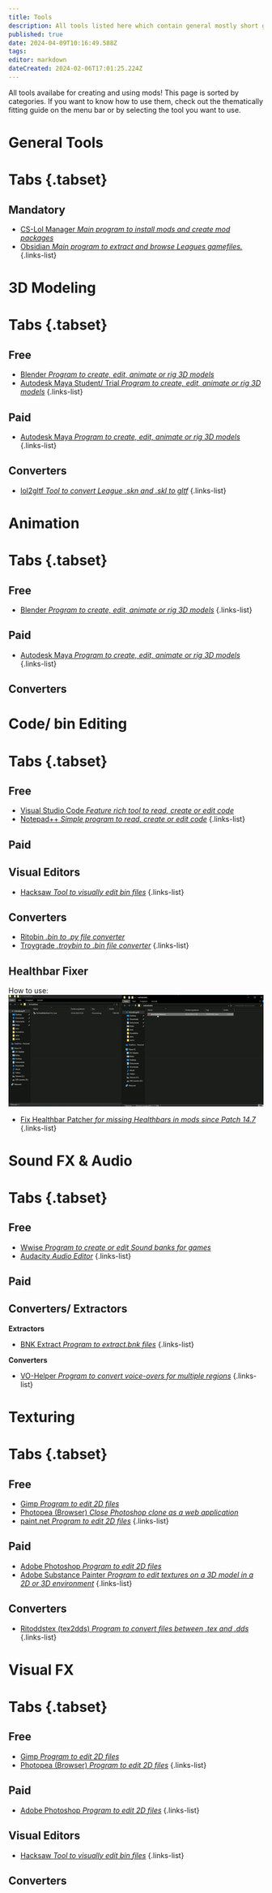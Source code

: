 ```yaml
---
title: Tools
description: All tools listed here which contain general mostly short guides.
published: true
date: 2024-04-09T10:16:49.588Z
tags: 
editor: markdown
dateCreated: 2024-02-06T17:01:25.224Z
---
```


All tools availabe for creating and using mods! This page is sorted by categories. If you want to know how to use them, check out the thematically fitting guide on the menu bar or by selecting the tool you want to use.

# General Tools
# Tabs {.tabset}
## Mandatory
-   [CS-Lol Manager *Main program to install mods and create mod packages*](/core-guides/tools/cslolmanager)
-   [Obsidian *Main program to extract and browse Leagues gamefiles.*](/core-guides/tools/obsidian)
{.links-list}

# 3D Modeling
# Tabs {.tabset}
## Free
-   [Blender *Program to create, edit, animate or rig 3D models*](/core-guides/tools/blender)
-   [Autodesk Maya Student/ Trial *Program to create, edit, animate or rig 3D models*](/core-guides/tools/maya)
{.links-list}
## Paid
-   [Autodesk Maya *Program to create, edit, animate or rig 3D models*](/core-guides/tools/maya)
{.links-list}
## Converters
- [lol2gltf *Tool to convert League .skn and .skl to gltf*](/core-guides/tools/lol2gltf)
{.links-list}

# Animation
# Tabs {.tabset}
## Free
- [Blender *Program to create, edit, animate or rig 3D models*](/core-guides/tools/blender)
{.links-list}
## Paid
-   [Autodesk Maya *Program to create, edit, animate or rig 3D models*](/core-guides/tools/maya)
{.links-list}
## Converters

# Code/ bin Editing
# Tabs {.tabset}
## Free
- [Visual Studio Code *Feature rich tool to read, create or edit code*](/core-guides/tools/visual-studio)
- [Notepad++ *Simple program to read, create or edit code*](/core-guides/tools/notepadplusplus)
{.links-list}
## Paid

## Visual Editors
- [Hacksaw *Tool to visually edit bin files*](/core-guides/tools/hacksaw)
{.links-list}
## Converters
- [Ritobin *.bin to .py file converter*](/core-guides/tools/rito-bin)
- [Troygrade *.troybin to .bin file converter*](https://leischii.github.io/)
{.links-list}
## Healthbar Fixer
How to use:
![fixhealthbar.gif](/fixhealthbar.gif)
- [Fix Healthbar Patcher *for missing Healthbars in mods since Patch 14.7*](https://github.com/GuiSaiUwU/FixHealthBar/releases/tag/1.1)
{.links-list}

# Sound FX & Audio
# Tabs {.tabset}
## Free
- [Wwise *Program to create or edit Sound banks for games*](/core-guides/tools/wwise)
- [Audacity *Audio Editor*](https://www.audacityteam.org/)
{.links-list}
## Paid
## Converters/ Extractors
**Extractors**
-   [BNK Extract *Program to extract.bnk files*](https://github.com/Morilli/bnk-extract-GUI/releases)
{.links-list}

**Converters**
-   [VO-Helper *Program to convert voice-overs for multiple regions*](https://github.com/tarngaina/vo_helper/releases/tag/1.0.1)
{.links-list}

# Texturing
# Tabs {.tabset}
## Free
-   [Gimp *Program to edit 2D files*](/core-guides/tools/gimp)
-   [Photopea (Browser) *Close Photoshop clone as a web application*](https://www.photopea.com/)
-   [paint.net *Program to edit 2D files*](/core-guides/tools/paint-net)
{.links-list}
## Paid
-   [Adobe Photoshop *Program to edit 2D files*](/core-guides/tools/adobe/photoshop)
-   [Adobe Substance Painter *Program to edit textures on a 3D model in a 2D or 3D environment*](/core-guides/tools/adobe/substance-painter)
{.links-list}
## Converters
- [Ritoddstex (tex2dds) *Program to convert files between .tex and .dds*](/core-guides/tools/ritoddstex)
{.links-list}

# Visual FX
# Tabs {.tabset}
## Free
-   [Gimp *Program to edit 2D files*](/core-guides/tools/gimp)
-   [Photopea (Browser) *Program to edit 2D files*](https://www.photopea.com/)
{.links-list}
## Paid
-  [Adobe Photoshop *Program to edit 2D files*](/core-guides/tools/adobe/photoshop)
{.links-list}
## Visual Editors
- [Hacksaw *Tool to visually edit bin files*](/core-guides/tools/hacksaw)
{.links-list}
## Converters